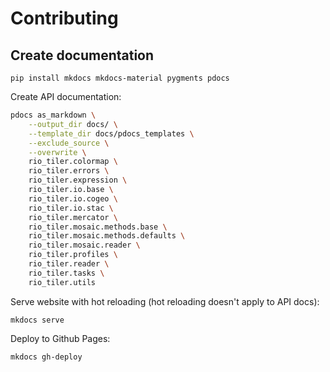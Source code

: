 # Contributing

## Create documentation

```
pip install mkdocs mkdocs-material pygments pdocs
```

Create API documentation:

```bash
pdocs as_markdown \
    --output_dir docs/ \
    --template_dir docs/pdocs_templates \
    --exclude_source \
    --overwrite \
    rio_tiler.colormap \
    rio_tiler.errors \
    rio_tiler.expression \
    rio_tiler.io.base \
    rio_tiler.io.cogeo \
    rio_tiler.io.stac \
    rio_tiler.mercator \
    rio_tiler.mosaic.methods.base \
    rio_tiler.mosaic.methods.defaults \
    rio_tiler.mosaic.reader \
    rio_tiler.profiles \
    rio_tiler.reader \
    rio_tiler.tasks \
    rio_tiler.utils
```

Serve website with hot reloading (hot reloading doesn't apply to API docs):

```
mkdocs serve
```

Deploy to Github Pages:

```
mkdocs gh-deploy
```
